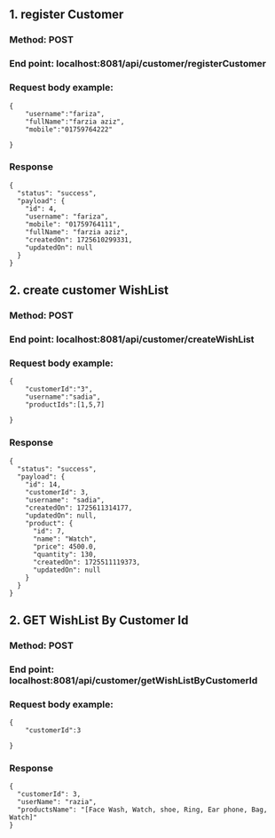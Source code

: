 ## 1. register Customer

### Method: POST

### End point: localhost:8081/api/customer/registerCustomer

### Request body example:

```
{
    "username":"fariza",
    "fullName":"farzia aziz",
    "mobile":"01759764222"

}
```

### Response

```
{
  "status": "success",
  "payload": {
    "id": 4,
    "username": "fariza",
    "mobile": "01759764111",
    "fullName": "farzia aziz",
    "createdOn": 1725610299331,
    "updatedOn": null
  }
}
```

## 2. create customer WishList

### Method: POST

### End point: localhost:8081/api/customer/createWishList

### Request body example:

```
{
    "customerId":"3",
    "username":"sadia",
    "productIds":[1,5,7]

}
```

### Response

```
{
  "status": "success",
  "payload": {
    "id": 14,
    "customerId": 3,
    "username": "sadia",
    "createdOn": 1725611314177,
    "updatedOn": null,
    "product": {
      "id": 7,
      "name": "Watch",
      "price": 4500.0,
      "quantity": 130,
      "createdOn": 1725511119373,
      "updatedOn": null
    }
  }
}
```

## 2. GET WishList By Customer Id

### Method: POST

### End point: localhost:8081/api/customer/getWishListByCustomerId

### Request body example:

```
{
    "customerId":3

}
```

### Response

```
{
  "customerId": 3,
  "userName": "razia",
  "productsName": "[Face Wash, Watch, shoe, Ring, Ear phone, Bag, Watch]"
}
```